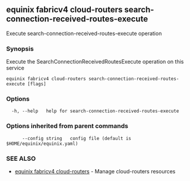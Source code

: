 ## equinix fabricv4 cloud-routers search-connection-received-routes-execute

Execute search-connection-received-routes-execute operation

### Synopsis

Execute the SearchConnectionReceivedRoutesExecute operation on this service

```
equinix fabricv4 cloud-routers search-connection-received-routes-execute [flags]
```

### Options

```
  -h, --help   help for search-connection-received-routes-execute
```

### Options inherited from parent commands

```
      --config string   config file (default is $HOME/equinix/equinix.yaml)
```

### SEE ALSO

* [equinix fabricv4 cloud-routers](equinix_fabricv4_cloud-routers.md)	 - Manage cloud-routers resources

